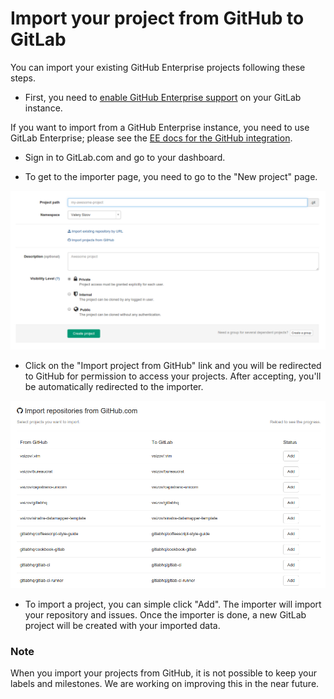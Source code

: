 # Import your project from GitHub to GitLab

You can import your existing GitHub Enterprise projects following these steps.

* First, you need to [enable GitHub Enterprise support](http://doc.gitlab.com/ee/integration/github.html) on your GitLab instance.

If you want to import from a GitHub Enterprise instance, you need to use GitLab Enterprise; please see the [EE docs for the GitHub integration](http://doc.gitlab.com/ee/integration/github.html).

* Sign in to GitLab.com and go to your dashboard.

* To get to the importer page, you need to go to the "New project" page.

![New project page](github_importer/new_project_page.png)

* Click on the "Import project from GitHub" link and you will be redirected to GitHub for permission to access your projects. After accepting, you'll be automatically redirected to the importer.

![Importer page](github_importer/importer.png)

* To import a project, you can simple click "Add". The importer will import your repository and issues. Once the importer is done, a new GitLab project will be created with your imported data.

### Note
When you import your projects from GitHub, it is not possible to keep your labels and milestones. We are working on improving this in the near future.
